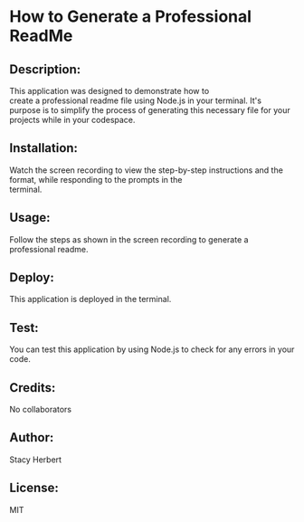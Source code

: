 # How to Generate a Professional ReadMe

## Description: 

This application was designed to demonstrate how to   
create a professional  readme file  using Node.js in your terminal. It's purpose is to simplify the process of generating this necessary file for your projects while in your codespace.

## Installation:

Watch the screen recording to view the step-by-step instructions and the format, while responding to the prompts in the     
terminal.

## Usage:

Follow the steps as shown in the screen recording to generate a professional readme.

## Deploy: 

This application is deployed in the terminal.

## Test: 

You can test this application by using Node.js to check for any errors in your code.

## Credits: 

No collaborators

## Author: 

Stacy Herbert

## License: 

MIT

